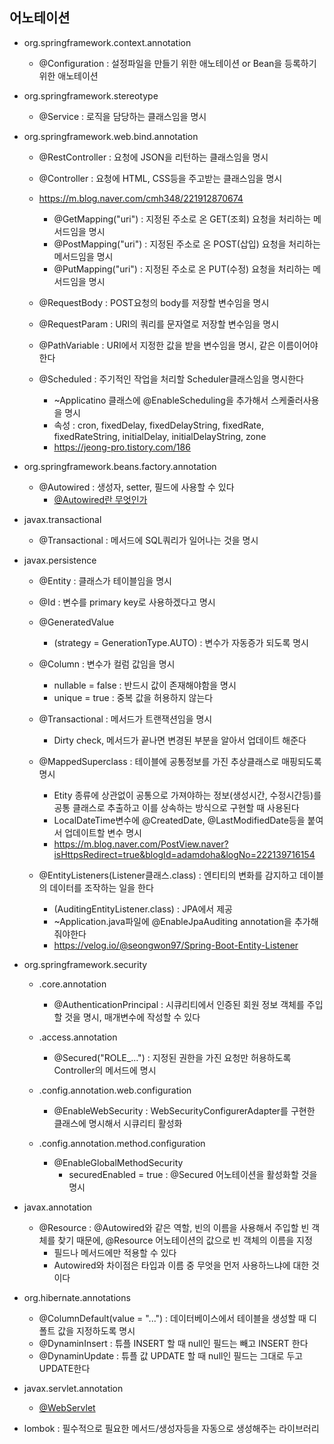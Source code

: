 ## 어노테이션
- org.springframework.context.annotation
	- @Configuration : 설정파일을 만들기 위한 애노테이션 or Bean을 등록하기 위한 애노테이션


- org.springframework.stereotype
	- @Service : 로직을 담당하는 클래스임을 명시

- org.springframework.web.bind.annotation
	- @RestController : 요청에 JSON을 리턴하는 클래스임을 명시
	- @Controller : 요청에 HTML, CSS등을 주고받는 클래스임을 명시
	- https://m.blog.naver.com/cmh348/221912870674
		- @GetMapping("uri") : 지정된 주소로 온 GET(조회) 요청을 처리하는 메서드임을 명시
		- @PostMapping("uri") : 지정된 주소로 온 POST(삽입) 요청을 처리하는 메서드임을 명시
		- @PutMapping("uri") : 지정된 주소로 온 PUT(수정) 요청을 처리하는 메서드임을 명시

	- @RequestBody : POST요청의 body를 저장할 변수임을 명시
	- @RequestParam : URI의 쿼리를 문자열로 저장할 변수임을 명시
	- @PathVariable : URI에서 지정한 값을 받을 변수임을 명시, 같은 이름이어야 한다
	- @Scheduled : 주기적인 작업을 처리할 Scheduler클래스임을 명시한다
		- ~Applicatino 클래스에 @EnableScheduling을 추가해서 스케줄러사용을 명시
		- 속성 : cron, fixedDelay, fixedDelayString, fixedRate, fixedRateString, initialDelay, initialDelayString, zone
		- https://jeong-pro.tistory.com/186
	
- org.springframework.beans.factory.annotation
	- @Autowired : 생성자, setter, 필드에 사용할 수 있다
		- [@Autowired란 무엇인가](https://devlog-wjdrbs96.tistory.com/166)

- javax.transactional
	- @Transactional : 메서드에 SQL쿼리가 일어나는 것을 명시

- javax.persistence
	- @Entity : 클래스가 테이블임을 명시
	- @Id : 변수를 primary key로 사용하겠다고 명시
	- @GeneratedValue
		- (strategy = GenerationType.AUTO) : 변수가 자동증가 되도록 명시
	
	- @Column : 변수가 컬럼 값임을 명시
		- nullable = false : 반드시 값이 존재해야함을 명시
		- unique = true : 중복 값을 허용하지 않는다
	
	- @Transactional : 메서드가 트랜잭션임을 명시
		- Dirty check, 메서드가 끝나면 변경된 부분을 알아서 업데이트 해준다

	- @MappedSuperclass : 테이블에 공통정보를 가진 추상클래스로 매핑되도록 명시
		- Etity 종류에 상관없이 공통으로 가져야하는 정보(생성시간, 수정시간등)를 공통 클래스로 추출하고 이를 상속하는 방식으로 구현할 때 사용된다
		- LocalDateTime변수에 @CreatedDate, @LastModifiedDate등을 붙여서 업데이트할 변수 명시
		- https://m.blog.naver.com/PostView.naver?isHttpsRedirect=true&blogId=adamdoha&logNo=222139716154

	- @EntityListeners(Listener클래스.class) : 엔티티의 변화를 감지하고 데이블의 데이터를 조작하는 일을 한다
		- (AuditingEntityListener.class) : JPA에서 제공
		-  ~Application.java파일에 @EnableJpaAuditing annotation을 추가해줘야한다
		- https://velog.io/@seongwon97/Spring-Boot-Entity-Listener

- org.springframework.security
	- .core.annotation
		- @AuthenticationPrincipal : 시큐리티에서 인증된 회원 정보 객체를 주입할 것을 명시, 매개변수에 작성할 수 있다

	- .access.annotation
		- @Secured("ROLE_...") : 지정된 권한을 가진 요청만 허용하도록 Controller의 메서드에 명시

	- .config.annotation.web.configuration
		- @EnableWebSecurity : WebSecurityConfigurerAdapter를 구현한 클래스에 명시해서 시큐리티 활성화
	
	- .config.annotation.method.configuration
		- @EnableGlobalMethodSecurity  
			- securedEnabled = true : @Secured 어노테이션을 활성화할 것을 명시

- javax.annotation
	- @Resource : @Autowired와 같은 역할, 빈의 이름을 사용해서 주입할 빈 객체를 찾기 때문에, @Resource 어노테이션의 값으로 빈 객체의 이름을 지정
		- 필드나 메서드에만 적용할 수 있다
		- Autowired와 차이점은 타입과 이름 중 무엇을 먼저 사용하느냐에 대한 것이다

- org.hibernate.annotations
	- @ColumnDefault(value = "...") : 데이터베이스에서 테이블을 생성할 때 디폴트 값을 지정하도록 명시
	- @DynaminInsert : 튜플 INSERT 할 때 null인 필드는 빼고 INSERT 한다
	- @DynaminUpdate : 튜플 값 UPDATE 할 때 null인 필드는 그대로 두고 UPDATE한다

- javax.servlet.annotation
	- [@WebServlet](https://ryuuv.tistory.com/82)

- lombok : 필수적으로 필요한 메서드/생성자등을 자동으로 생성해주는 라이브러리
